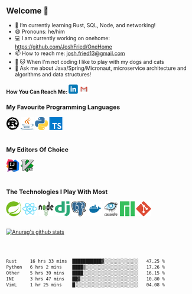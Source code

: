 
## Welcome 👋

- 🌱 I’m currently learning Rust, SQL, Node, and networking!
- 😄 Pronouns: he/him
- :computer: I am currently working on onehome: https://github.com/JoshFried/OneHome
- 📫 How to reach me: josh.fried13@gmail.com
- :dog: :cat: When I'm not coding I like to play with my dogs and cats
- 💬 Ask me about Java/Spring/Micronaut, microservice architecture and algorithms and data structures!
<!-- Actual text -->
#### How You Can Reach Me: <a href="https://www.linkedin.com/in/josh-fried/" title="linkedin"><img src="icons/linkedin.svg" width="25px" height="25px"/></a>&nbsp;<a href="mailto:josh.fried13@gmail.com" title="gmail"><img src="icons/gmail.svg" width="25px" height="25px"/></a>

### My Favourite Programming Languages
<a title="rust"><img src="icons/rust.svg" width="35px" height="35px"/></a>
<a title="java"><img src="icons/java-14.svg" width="35px" height="35px"/></a>
<a title="python"><img src="icons/python-5.svg" width="35px" height="35px"/></a>
<a title="typescript"><img src="icons/typescript.svg" width="35px" height="35px"/></a>
<br/><br/>

### My Editors Of Choice
<a title="intellij"><img src="icons/intellij-idea-1.svg" width="35px" height="35px"/></a>
<a title="vim"><img src="icons/vim.svg" width="35px" height="35px"/></a>
<br/><br/>

### The Technologies I Play With Most
<a title="spring"><img src="icons/spring-3.svg" width="40px" height="40px"/></a>
<a title="react"><img src="icons/react-2.svg" width="40px" height="40px"/></a>
<a title="node"><img src="icons/Node.js_logo.svg" width="40px" height="40px"/></a>
<a title="django"><img src="icons/django.svg" width="40px" height="40px"/></a>
<a title="postgres"><img src="icons/postgresql-icon.svg" width="40px" height="40px"/></a>
<a title="docker"><img src="icons/docker.svg" width="40px" height="40px"/></a>
<a title="cassandra"><img src="icons/Cassandra_logo.svg" width="40px" height="40px"/></a>
<a title="manjaro"><img src="icons/Manjaro-logo.svg" width="40px" height="40px"/></a>
<a title="git"><img src="icons/git-icon.svg" width="40px" height="40px"/></a>
<br/><br/>


[![Anurag's github stats](https://github-readme-stats.vercel.app/api?username=joshfried&count_private=True&show_icons=true&theme=dark)](https://github.com/joshfried)

<br/><br/>


<!--START_SECTION:waka-->
```text
Rust     16 hrs 33 mins  ███████████▓░░░░░░░░░░░░░   47.25 % 
Python   6 hrs 2 mins    ████▒░░░░░░░░░░░░░░░░░░░░   17.26 % 
Other    5 hrs 39 mins   ████░░░░░░░░░░░░░░░░░░░░░   16.15 % 
INI      3 hrs 47 mins   ██▓░░░░░░░░░░░░░░░░░░░░░░   10.80 % 
VimL     1 hr 25 mins    █░░░░░░░░░░░░░░░░░░░░░░░░   04.08 % 
```
<!--END_SECTION:waka-->

